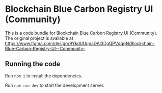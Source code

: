
  # Blockchain Blue Carbon Registry UI (Community)

  This is a code bundle for Blockchain Blue Carbon Registry UI (Community). The original project is available at https://www.figma.com/design/9YkdUUqnaDAl3DgQPVdqqN/Blockchain-Blue-Carbon-Registry-UI--Community-.

  ## Running the code

  Run `npm i` to install the dependencies.

  Run `npm run dev` to start the development server.
  